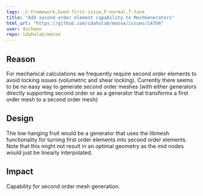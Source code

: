 ```yaml
---
tags: ,C-Framework,Good-first-issue,P-normal,T-task
title: "Add second order element capability to MeshGenerators"
html_url: "https://github.com/idaholab/moose/issues/14704"
user: dschwen
repo: idaholab/moose
---
```


## Reason
For mechanical calculations we frequently require second order elements to avoid locking issues (volumetric and shear locking). Currently there seems to be no easy way to generate second order meshes (with either generators directly supporting second order or as a generator that transforms a first order mesh to a second order mesh)

## Design
The low hanging fruit would be a generator that uses the libmesh functionality for turning first order elements into second order elements. Note that this might not result in an optimal geometry 
as the mid nodes would just be linearly interpolated.

## Impact
Capability for second order mesh generation.